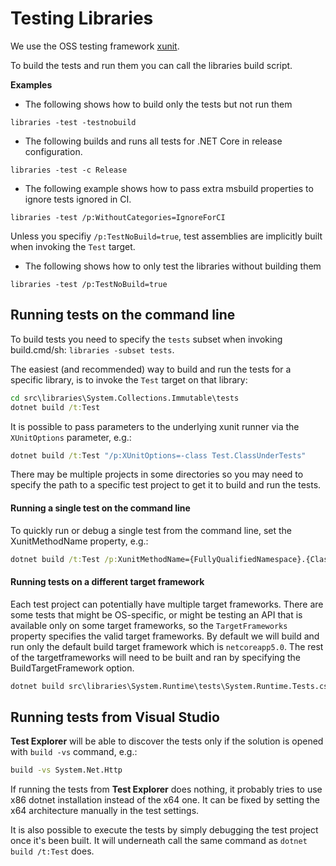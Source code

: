# Testing Libraries

We use the OSS testing framework [xunit](http://xunit.github.io/).

To build the tests and run them you can call the libraries build script.

**Examples**
- The following shows how to build only the tests but not run them
```
libraries -test -testnobuild
```

- The following builds and runs all tests for .NET Core in release configuration.
```
libraries -test -c Release
```

- The following example shows how to pass extra msbuild properties to ignore tests ignored in CI.
```
libraries -test /p:WithoutCategories=IgnoreForCI
```

Unless you specifiy `/p:TestNoBuild=true`, test assemblies are implicitly built when invoking the `Test` target.
- The following shows how to only test the libraries without building them
```
libraries -test /p:TestNoBuild=true
```

## Running tests on the command line

To build tests you need to specify the `tests` subset when invoking build.cmd/sh: `libraries -subset tests`.

The easiest (and recommended) way to build and run the tests for a specific library, is to invoke the `Test` target on that library:

```cmd
cd src\libraries\System.Collections.Immutable\tests
dotnet build /t:Test
```

It is possible to pass parameters to the underlying xunit runner via the `XUnitOptions` parameter, e.g.:
```cmd
dotnet build /t:Test "/p:XUnitOptions=-class Test.ClassUnderTests"
```

There may be multiple projects in some directories so you may need to specify the path to a specific test project to get it to build and run the tests.

#### Running a single test on the command line

To quickly run or debug a single test from the command line, set the XunitMethodName property, e.g.:
```cmd
dotnet build /t:Test /p:XunitMethodName={FullyQualifiedNamespace}.{ClassName}.{MethodName}
```

#### Running tests on a different target framework

Each test project can potentially have multiple target frameworks. There are some tests that might be OS-specific, or might be testing an API that is available only on some target frameworks, so the `TargetFrameworks` property specifies the valid target frameworks. By default we will build and run only the default build target framework which is `netcoreapp5.0`. The rest of the targetframeworks will need to be built and ran by specifying the BuildTargetFramework option.
```cmd
dotnet build src\libraries\System.Runtime\tests\System.Runtime.Tests.csproj /p:BuildTargetFramework=net472
```

## Running tests from Visual Studio

**Test Explorer** will be able to discover the tests only if the solution is opened with `build -vs` command, e.g.:
```cmd
build -vs System.Net.Http
```
If running the tests from **Test Explorer** does nothing, it probably tries to use x86 dotnet installation instead of the x64 one. It can be fixed by setting the x64 architecture manually in the test settings.

It is also possible to execute the tests by simply debugging the test project once it's been built. It will underneath call the same command as `dotnet build /t:Test` does.
